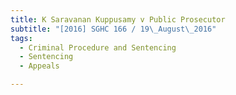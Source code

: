 ```yaml
---
title: K Saravanan Kuppusamy v Public Prosecutor 
subtitle: "[2016] SGHC 166 / 19\_August\_2016"
tags:
  - Criminal Procedure and Sentencing
  - Sentencing
  - Appeals

---
```


